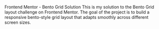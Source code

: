 Frontend Mentor - Bento Grid Solution
This is my solution to the Bento Grid layout challenge on Frontend Mentor. The goal of the project is to build a responsive bento-style grid layout that adapts smoothly across different screen sizes.

